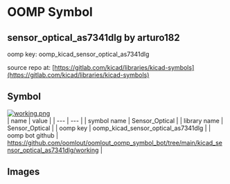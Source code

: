 # OOMP Symbol  
## sensor_optical_as7341dlg  by arturo182  
  
oomp key: oomp_kicad_sensor_optical_as7341dlg  
  
source repo at: [https://gitlab.com/kicad/libraries/kicad-symbols](https://gitlab.com/kicad/libraries/kicad-symbols)  
## Symbol  
  
[![working.png](working_600.png)](working.png)  
| name | value | 
| --- | --- | 
| symbol name | Sensor_Optical | 
| library name | Sensor_Optical | 
| oomp key | oomp_kicad_sensor_optical_as7341dlg | 
| oomp bot github | https://github.com/oomlout/oomlout_oomp_symbol_bot/tree/main/kicad_sensor_optical_as7341dlg/working | 
## Images  
